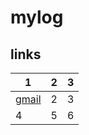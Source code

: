 # mylog

## links
| 1      | 2       | 3      |
| ------ | ------- | ------ |
|[gmail](https://mail.google.com/) |2 |3 |
|4 |5 |6 |
